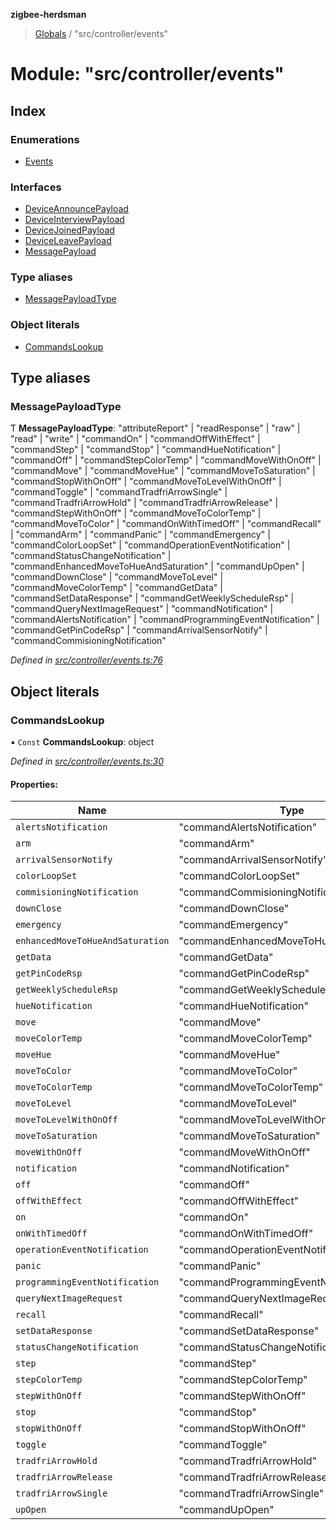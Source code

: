 **zigbee-herdsman**

> [Globals](../README.md) / "src/controller/events"

# Module: "src/controller/events"

## Index

### Enumerations

* [Events](../enums/_src_controller_events_.events.md)

### Interfaces

* [DeviceAnnouncePayload](../interfaces/_src_controller_events_.deviceannouncepayload.md)
* [DeviceInterviewPayload](../interfaces/_src_controller_events_.deviceinterviewpayload.md)
* [DeviceJoinedPayload](../interfaces/_src_controller_events_.devicejoinedpayload.md)
* [DeviceLeavePayload](../interfaces/_src_controller_events_.deviceleavepayload.md)
* [MessagePayload](../interfaces/_src_controller_events_.messagepayload.md)

### Type aliases

* [MessagePayloadType](_src_controller_events_.md#messagepayloadtype)

### Object literals

* [CommandsLookup](_src_controller_events_.md#commandslookup)

## Type aliases

### MessagePayloadType

Ƭ  **MessagePayloadType**: \"attributeReport\" \| \"readResponse\" \| \"raw\" \| \"read\" \| \"write\" \| \"commandOn\" \| \"commandOffWithEffect\" \| \"commandStep\" \| \"commandStop\" \| \"commandHueNotification\" \| \"commandOff\" \| \"commandStepColorTemp\" \| \"commandMoveWithOnOff\" \| \"commandMove\" \| \"commandMoveHue\" \| \"commandMoveToSaturation\" \| \"commandStopWithOnOff\" \| \"commandMoveToLevelWithOnOff\" \| \"commandToggle\" \| \"commandTradfriArrowSingle\" \| \"commandTradfriArrowHold\" \| \"commandTradfriArrowRelease\" \| \"commandStepWithOnOff\" \| \"commandMoveToColorTemp\" \| \"commandMoveToColor\" \| \"commandOnWithTimedOff\" \| \"commandRecall\" \| \"commandArm\" \| \"commandPanic\" \| \"commandEmergency\" \| \"commandColorLoopSet\" \| \"commandOperationEventNotification\" \| \"commandStatusChangeNotification\" \| \"commandEnhancedMoveToHueAndSaturation\" \| \"commandUpOpen\" \| \"commandDownClose\" \| \"commandMoveToLevel\" \| \"commandMoveColorTemp\" \| \"commandGetData\" \| \"commandSetDataResponse\" \| \"commandGetWeeklyScheduleRsp\" \| \"commandQueryNextImageRequest\" \| \"commandNotification\" \| \"commandAlertsNotification\" \| \"commandProgrammingEventNotification\" \| \"commandGetPinCodeRsp\" \| \"commandArrivalSensorNotify\" \| \"commandCommisioningNotification\"

*Defined in [src/controller/events.ts:76](https://github.com/Koenkk/zigbee-herdsman/blob/master/src/src/controller/events.ts#L76)*

## Object literals

### CommandsLookup

▪ `Const` **CommandsLookup**: object

*Defined in [src/controller/events.ts:30](https://github.com/Koenkk/zigbee-herdsman/blob/master/src/src/controller/events.ts#L30)*

#### Properties:

Name | Type | Value |
------ | ------ | ------ |
`alertsNotification` | \"commandAlertsNotification\" | "commandAlertsNotification" |
`arm` | \"commandArm\" | "commandArm" |
`arrivalSensorNotify` | \"commandArrivalSensorNotify\" | "commandArrivalSensorNotify" |
`colorLoopSet` | \"commandColorLoopSet\" | "commandColorLoopSet" |
`commisioningNotification` | \"commandCommisioningNotification\" | "commandCommisioningNotification" |
`downClose` | \"commandDownClose\" | "commandDownClose" |
`emergency` | \"commandEmergency\" | "commandEmergency" |
`enhancedMoveToHueAndSaturation` | \"commandEnhancedMoveToHueAndSaturation\" | "commandEnhancedMoveToHueAndSaturation" |
`getData` | \"commandGetData\" | "commandGetData" |
`getPinCodeRsp` | \"commandGetPinCodeRsp\" | "commandGetPinCodeRsp" |
`getWeeklyScheduleRsp` | \"commandGetWeeklyScheduleRsp\" | "commandGetWeeklyScheduleRsp" |
`hueNotification` | \"commandHueNotification\" | "commandHueNotification" |
`move` | \"commandMove\" | "commandMove" |
`moveColorTemp` | \"commandMoveColorTemp\" | "commandMoveColorTemp" |
`moveHue` | \"commandMoveHue\" | "commandMoveHue" |
`moveToColor` | \"commandMoveToColor\" | "commandMoveToColor" |
`moveToColorTemp` | \"commandMoveToColorTemp\" | "commandMoveToColorTemp" |
`moveToLevel` | \"commandMoveToLevel\" | "commandMoveToLevel" |
`moveToLevelWithOnOff` | \"commandMoveToLevelWithOnOff\" | "commandMoveToLevelWithOnOff" |
`moveToSaturation` | \"commandMoveToSaturation\" | "commandMoveToSaturation" |
`moveWithOnOff` | \"commandMoveWithOnOff\" | "commandMoveWithOnOff" |
`notification` | \"commandNotification\" | "commandNotification" |
`off` | \"commandOff\" | "commandOff" |
`offWithEffect` | \"commandOffWithEffect\" | "commandOffWithEffect" |
`on` | \"commandOn\" | "commandOn" |
`onWithTimedOff` | \"commandOnWithTimedOff\" | "commandOnWithTimedOff" |
`operationEventNotification` | \"commandOperationEventNotification\" | "commandOperationEventNotification" |
`panic` | \"commandPanic\" | "commandPanic" |
`programmingEventNotification` | \"commandProgrammingEventNotification\" | "commandProgrammingEventNotification" |
`queryNextImageRequest` | \"commandQueryNextImageRequest\" | "commandQueryNextImageRequest" |
`recall` | \"commandRecall\" | "commandRecall" |
`setDataResponse` | \"commandSetDataResponse\" | "commandSetDataResponse" |
`statusChangeNotification` | \"commandStatusChangeNotification\" | "commandStatusChangeNotification" |
`step` | \"commandStep\" | "commandStep" |
`stepColorTemp` | \"commandStepColorTemp\" | "commandStepColorTemp" |
`stepWithOnOff` | \"commandStepWithOnOff\" | "commandStepWithOnOff" |
`stop` | \"commandStop\" | "commandStop" |
`stopWithOnOff` | \"commandStopWithOnOff\" | "commandStopWithOnOff" |
`toggle` | \"commandToggle\" | "commandToggle" |
`tradfriArrowHold` | \"commandTradfriArrowHold\" | "commandTradfriArrowHold" |
`tradfriArrowRelease` | \"commandTradfriArrowRelease\" | "commandTradfriArrowRelease" |
`tradfriArrowSingle` | \"commandTradfriArrowSingle\" | "commandTradfriArrowSingle" |
`upOpen` | \"commandUpOpen\" | "commandUpOpen" |
